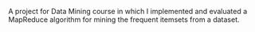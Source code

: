 A project for Data Mining course in which I implemented and evaluated a MapReduce algorithm for mining the frequent itemsets from a dataset.

